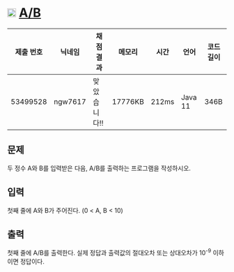 # <img width="20px"  src="https://d2gd6pc034wcta.cloudfront.net/tier/1.svg" class="solvedac-tier"> [A/B](https://www.acmicpc.net/problem/1008) 

| 제출 번호 | 닉네임 | 채점 결과 | 메모리 | 시간 | 언어 | 코드 길이 |
|---|---|---|---|---|---|---|
|53499528|ngw7617|맞았습니다!! |17776KB|212ms|Java 11|346B|

## 문제
<p>두 정수 A와 B를 입력받은 다음, A/B를 출력하는 프로그램을 작성하시오.</p>

## 입력
<p>첫째 줄에 A와 B가 주어진다. (0 < A, B < 10)</p>

## 출력
<p>첫째 줄에 A/B를 출력한다. 실제 정답과 출력값의 절대오차 또는 상대오차가 10<sup>-9</sup> 이하이면 정답이다.</p>

